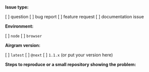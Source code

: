 **Issue type:**

[ ] question
[ ] bug report
[ ] feature request
[ ] documentation issue

**Environment:**

[ ] `node`
[ ] `browser`

**Airgram version:**

[ ] `latest`
[ ] `@next`
[ ] `1.1.x` (or put your version here)

**Steps to reproduce or a small repository showing the problem:**

<!--
    To answer those questions you need to put "x" inside the square brackets, for example:
    [x] question
    [ ] bug report

    Also, please format your code properly (by taking code blocks into ```ts .... ```)
!>
